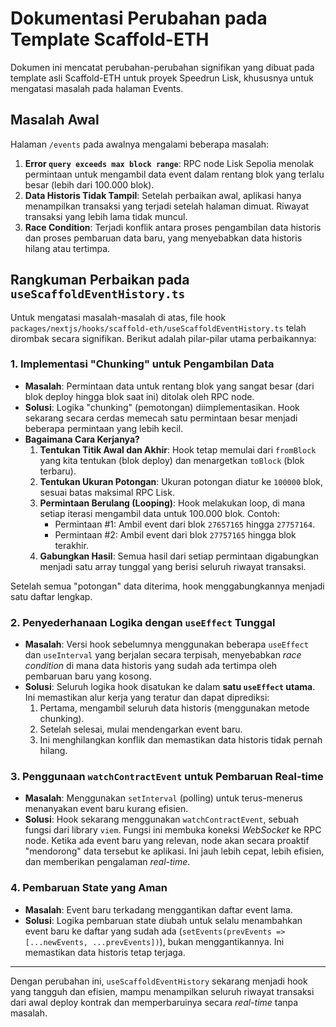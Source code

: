 # Dokumentasi Perubahan pada Template Scaffold-ETH

Dokumen ini mencatat perubahan-perubahan signifikan yang dibuat pada template asli Scaffold-ETH untuk proyek Speedrun Lisk, khususnya untuk mengatasi masalah pada halaman Events.

## Masalah Awal

Halaman `/events` pada awalnya mengalami beberapa masalah:
1.  **Error `query exceeds max block range`**: RPC node Lisk Sepolia menolak permintaan untuk mengambil data event dalam rentang blok yang terlalu besar (lebih dari 100.000 blok).
2.  **Data Historis Tidak Tampil**: Setelah perbaikan awal, aplikasi hanya menampilkan transaksi yang terjadi setelah halaman dimuat. Riwayat transaksi yang lebih lama tidak muncul.
3.  **Race Condition**: Terjadi konflik antara proses pengambilan data historis dan proses pembaruan data baru, yang menyebabkan data historis hilang atau tertimpa.

## Rangkuman Perbaikan pada `useScaffoldEventHistory.ts`

Untuk mengatasi masalah-masalah di atas, file hook `packages/nextjs/hooks/scaffold-eth/useScaffoldEventHistory.ts` telah dirombak secara signifikan. Berikut adalah pilar-pilar utama perbaikannya:

### 1. Implementasi "Chunking" untuk Pengambilan Data

- **Masalah**: Permintaan data untuk rentang blok yang sangat besar (dari blok deploy hingga blok saat ini) ditolak oleh RPC node.
- **Solusi**: Logika "chunking" (pemotongan) diimplementasikan. Hook sekarang secara cerdas memecah satu permintaan besar menjadi beberapa permintaan yang lebih kecil.
- **Bagaimana Cara Kerjanya?**
    1.  **Tentukan Titik Awal dan Akhir**: Hook tetap memulai dari `fromBlock` yang kita tentukan (blok deploy) dan menargetkan `toBlock` (blok terbaru).
    2.  **Tentukan Ukuran Potongan**: Ukuran potongan diatur ke `100000` blok, sesuai batas maksimal RPC Lisk.
    3.  **Permintaan Berulang (Looping)**: Hook melakukan loop, di mana setiap iterasi mengambil data untuk 100.000 blok. Contoh:
        - Permintaan #1: Ambil event dari blok `27657165` hingga `27757164`.
        - Permintaan #2: Ambil event dari blok `27757165` hingga blok terakhir.
    4.  **Gabungkan Hasil**: Semua hasil dari setiap permintaan digabungkan menjadi satu array tunggal yang berisi seluruh riwayat transaksi.

Setelah semua "potongan" data diterima, hook menggabungkannya menjadi satu daftar lengkap.

### 2. Penyederhanaan Logika dengan `useEffect` Tunggal

- **Masalah**: Versi hook sebelumnya menggunakan beberapa `useEffect` dan `useInterval` yang berjalan secara terpisah, menyebabkan *race condition* di mana data historis yang sudah ada tertimpa oleh pembaruan baru yang kosong.
- **Solusi**: Seluruh logika hook disatukan ke dalam **satu `useEffect` utama**. Ini memastikan alur kerja yang teratur dan dapat diprediksi:
    1.  Pertama, mengambil seluruh data historis (menggunakan metode chunking).
    2.  Setelah selesai, mulai mendengarkan event baru.
    3.  Ini menghilangkan konflik dan memastikan data historis tidak pernah hilang.

### 3. Penggunaan `watchContractEvent` untuk Pembaruan Real-time

- **Masalah**: Menggunakan `setInterval` (polling) untuk terus-menerus menanyakan event baru kurang efisien.
- **Solusi**: Hook sekarang menggunakan `watchContractEvent`, sebuah fungsi dari library `viem`. Fungsi ini membuka koneksi *WebSocket* ke RPC node. Ketika ada event baru yang relevan, node akan secara proaktif "mendorong" data tersebut ke aplikasi. Ini jauh lebih cepat, lebih efisien, dan memberikan pengalaman *real-time*.

### 4. Pembaruan State yang Aman

- **Masalah**: Event baru terkadang menggantikan daftar event lama.
- **Solusi**: Logika pembaruan state diubah untuk selalu menambahkan event baru ke daftar yang sudah ada (`setEvents(prevEvents => [...newEvents, ...prevEvents])`), bukan menggantikannya. Ini memastikan data historis tetap terjaga.

---

Dengan perubahan ini, `useScaffoldEventHistory` sekarang menjadi hook yang tangguh dan efisien, mampu menampilkan seluruh riwayat transaksi dari awal deploy kontrak dan memperbaruinya secara *real-time* tanpa masalah.
